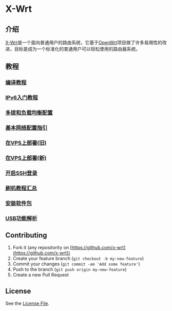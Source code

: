 # X-Wrt

## 介绍

[X-Wrt](https://x-wrt.com/)是一个面向普通用户的路由系统，它基于[OpenWrt](https://openwrt.org/)项目做了许多易用性的改进，目标是成为一个标准化的普通用户可以轻松使用的路由器系统。

## 教程

### [编译教程](./docs/build/)
### [IPv6入门教程](./docs/ipv6)
### [多拨和负载均衡配置](./docs/xwan/)
### [基本网络配置指引](./docs/net-basic/)
### [在VPS上部署(旧)](./docs/install-on-vps/)
### [在VPS上部署(新)](./docs/install-on-vps2/)
### [开启SSH登录](./docs/ssh-open/)
### [刷机教程汇总](./docs/tutorial/)
### [安装软件包](./docs/opkg/)
### [USB功能解析](./docs/USB/)

## Contributing

1. Fork it (any repositority on [https://github.com/x-wrt](https://github.com/x-wrt))
2. Create your feature branch (`git checkout -b my-new-feature`)
3. Commit your changes (`git commit -am 'Add some feature'`)
4. Push to the branch (`git push origin my-new-feature`)
5. Create a new Pull Request

## License

See the [License File](./LICENSE.md).
